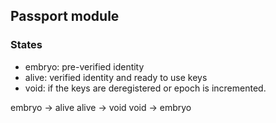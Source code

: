 ## Passport module

### States
- embryo: pre-verified identity
- alive: verified identity and ready to use keys
- void: if the keys are deregistered or epoch is incremented.

embryo -> alive
alive -> void
void -> embryo